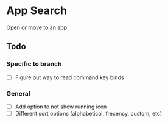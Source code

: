 # App Search

Open or move to an app

## Todo

### Specific to branch

- [ ] Figure out way to read command key binds

### General

- [ ] Add option to not show running icon
- [ ] Different sort options (alphabetical, frecency, custom, etc)
